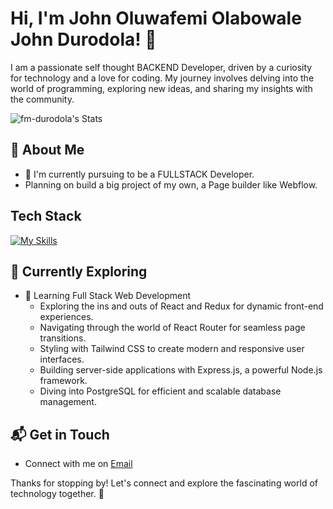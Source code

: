 # Hi, I'm John Oluwafemi Olabowale John Durodola! 👋

I am a passionate self thought BACKEND Developer, driven by a curiosity for technology and a love for coding. My journey involves delving into the world of programming, exploring new ideas, and sharing my insights with the community.

![fm-durodola's Stats](https://github-readme-stats.vercel.app/api?username=fm-durodola&theme=vue-dark&show_icons=true&hide_border=true&count_private=true)

## 🚀 About Me

- 🔭 I'm currently pursuing to be a FULLSTACK Developer.
- Planning on build a big project of my own, a Page builder like Webflow.
<!--- - 📝 I write in-depth, long-form articles on my website [theenthusiast.dev](https://theenthusiast.dev), accumulating over 20k views within just 2 months.--->
<!--- - 🌐 Proud member of the [Hackernoon Blogging Fellowship](https://hackernoon.com/), contributing to the tech community.--->
<!--- - ✍️ Content Writer at [freeCodeCamp](https://www.freecodecamp.org/), gearing up to share valuable insights with the global coding community.--->

<!--- 
## My Articles
- [JavaScript Engine and Runtime Explained](https://www.freecodecamp.org/news/javascript-engine-and-runtime-explained/)
--->

## Tech Stack
[![My Skills](https://skillicons.dev/icons?i=js,nodejs,npm,express,mongodb,nginx,postman)](https://skillicons.dev)

## 🌱 Currently Exploring

- 🚀 Learning Full Stack Web Development
  - Exploring the ins and outs of React and Redux for dynamic front-end experiences.
  - Navigating through the world of React Router for seamless page transitions.
  - Styling with Tailwind CSS to create modern and responsive user interfaces.
  - Building server-side applications with Express.js, a powerful Node.js framework.
  - Diving into PostgreSQL for efficient and scalable database management.
<!---
 ## 🏆 Achievements

- 🌟 Completed Hacktoberfest 2023 - Contributed to open source projects and celebrated the spirit of collaboration.
--->

## 📬 Get in Touch

- Connect with me on [Email](fwj.durodola@gmail.com)
<!--- - Read more of my articles on [theenthusiast.dev](https://theenthusiast.dev) --->

Thanks for stopping by! Let's connect and explore the fascinating world of technology together. 🚀
